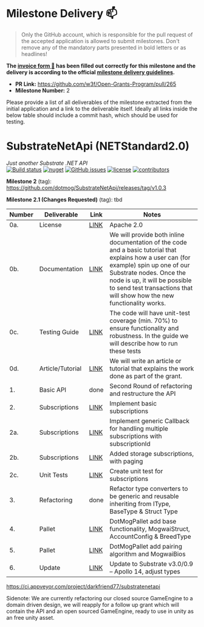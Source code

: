 # Milestone Delivery :mailbox:

> Only the GitHub account, which is responsible for the pull request of the accepted application is allowed to submit milestones. Don't remove any of the mandatory parts presented in bold letters or as headlines!

**The [invoice form :pencil:](https://forms.gle/8Wx7nxtq8fKrsuEz8) has been filled out correctly for this milestone and the delivery is according to the official [milestone delivery guidelines](https://github.com/w3f/General-Grants-Program/blob/master/grants/milestone-deliverables-guidelines.md).**  

* **PR Link:** https://github.com/w3f/Open-Grants-Program/pull/265 
* **Milestone Number:** 2

Please provide a list of all deliverables of the milestone extracted from the initial application and a link to the deliverable itself. Ideally all links inside the below table should include a commit hash, which should be used for testing.

# SubstrateNetApi (NETStandard2.0)
*Just another Substrate .NET API*  
[![Build status](https://ci.appveyor.com/api/projects/status/jsei7yv376en17rr?svg=true)](https://ci.appveyor.com/project/darkfriend77/substratenetapi)
[![nuget](https://img.shields.io/nuget/v/SubstrateNetApi)](https://ci.appveyor.com/project/darkfriend77/substratenetapi/build/artifacts)
[![GitHub issues](https://img.shields.io/github/issues/darkfriend77/SubstrateNetApi.svg)](https://github.com/darkfriend77/SubstrateNetApi/issues)
[![license](https://img.shields.io/github/license/darkfriend77/SubstrateNetApi)](https://github.com/darkfriend77/SubstrateNetApi/blob/origin/LICENSE)
[![contributors](https://img.shields.io/github/contributors/darkfriend77/SubstrateNetApi)](https://github.com/darkfriend77/SubstrateNetApi/graphs/contributors)

**Milestone 2** (tag): https://github.com/dotmog/SubstrateNetApi/releases/tag/v1.0.3 

**Milestone 2.1 (Changes Requested)** (tag): tbd

| Number | Deliverable | Link | Notes
| ------------- | ------------- | ------------- |------------- |
| 0a. | License | [LINK](https://github.com/dotmog/SubstrateNetApi/blob/origin/LICENSE) |Apache 2.0 |
| 0b. | Documentation | [LINK](https://github.com/dotmog/SubstrateNetApi/blob/origin/README.md) | We will provide both inline documentation of the code and a basic tutorial that explains how a user can (for example) spin up one of our Substrate nodes. Once the node is up, it will be possible to send test transactions that will show how the new functionality works. |
| 0c. | Testing Guide | [LINK](https://github.com/dotmog/SubstrateNetApi/blob/origin/README.md#testing-guide) |  The code will have unit-test coverage (min. 70%) to ensure functionality and robustness. In the guide we will describe how to run these tests | 
| 0d. | Article/Tutorial | [LINK](https://github.com/dotmog/SubstrateNetApi/blob/origin/README.md) | We will write an article or tutorial that explains the work done as part of the grant. 
| 1. | Basic API | done | Second Round of refactoring and restructure the API |
| 2. | Subscriptions | [LINK](https://github.com/dotmog/SubstrateNetApi/blob/983b77efa4460eae413c52fe284c31123bd5a6c7/SubstrateNetApi/Modules/State.cs#L100) | Implement basic subscriptions | 
| 2a. | Subscriptions | [LINK](https://github.com/dotmog/SubstrateNetApi/blob/origin/SubstrateNetApi/SubscriptionListener.cs) | Implement generic Callback for handling multiple subscriptions with subscriptionId |
| 2b. | Subscriptions | [LINK](https://github.com/dotmog/SubstrateNetApi/blob/983b77efa4460eae413c52fe284c31123bd5a6c7/SubstrateNetApi/Modules/State.cs#L49) | Added storage subscriptions, with paging |
| 2c. | Unit Tests | [LINK](https://github.com/dotmog/SubstrateNetApi/blob/origin/SubstrateNetApiTest/Subscription/SubscriptionTest.cs) | Create unit test for subscriptions |
| 3. | Refactoring | done | Refactor type converters to be generic and reusable inheriting from IType, BaseType & Struct Type |
| 4. | Pallet | [LINK](https://github.com/dotmog/SubstrateNetApi/blob/9bea9a4dacda64d83d7dc9606f6a4e5c9af9fd2b/SubstrateNetApi/Modules/Author.cs#L40) | DotMogPallet add base functionality, MogwaiStruct, AccountConfig & BreedType | 
| 5. | Pallet | [LINK](https://github.com/dotmog/substrate/tree/dotmog_v3.0.0/bin/node/pallets/dotmog/src) | DotMogPallet add pairing algorithm and MogwaiBios |
| 6. | Update | [LINK](https://github.com/dotmog/substrate/commit/92a898c5f9f92d59cf10980f9f1623c70ffef39d#diff-572d688bd26b0a2a2fa69c889d99057d0fa1c21dcdaa4e345f5733b61a90336d) | Update to Substrate v3.0/0.9 – Apollo 14, adjust types |

https://ci.appveyor.com/project/darkfriend77/substratenetapi

Sidenote: We are currently refactoring our closed source GameEngine to a domain driven design, we will reapply for a follow up grant which will contain the API and an open sourced GameEngine, ready to use in unity as an free unity asset.
